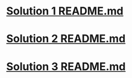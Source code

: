 # [Solution 1 README.md](./problem_1/README.md)
# [Solution 2 README.md](./problem_2/README.md)
# [Solution 3 README.md](./problem_3/README.md)